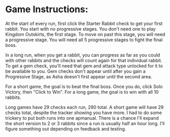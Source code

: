 # Game Instructions:
At the start of every run, first click the Starter Rabbit check to get your first rabbit.
You start with no progressive stages. You don't need one to play Kingdom Outskirts, the first stage. To move on past this stage, you will need a progressive stage. You will need all 5 progressive stages to fight the final boss.

In a long run, when you get a rabbit, you can progress as far as you could with other rabbits and the checks will count again for that individual rabbit.
To get a gem check, you'll need that gem and attack type unlocked for it to be available to you. 
Gem checks don't appear until after you gain a Progressive Stage, as Asha doesn't first appear until the second area.

For a short game, the goal is to beat the final boss. Once you do, click Solo Victory, then "Click to Win".
For a long game, the goal is to win with all 10 rabbits.


Long games have 29 checks each run, 290 total.
A short game will have 29 checks total, despite the tracker showing you have more. I had to do some trickery to put both runs into one apmanual.
There is a chance I'll expand the short version to 2 or 3 rabbits since a run is usually half an hour long. I'll figure something out depending on feedback and testing.
